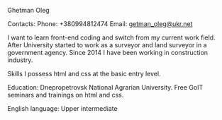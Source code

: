 Ghetman Oleg

Contacts:
Phone: +380994812474 
Email: getman_oleg@ukr.net


I want to learn front-end coding and switch from my current work field.
After University started to work as a surveyor and land surveyor in a government agency. Since 2014 I have been working in construction industry.

Skills
I possess html and css at the basic entry level.

Education:
Dnepropetrovsk National Agrarian University.
Free GoIT seminars and trainings on html and css.

English language:
Upper intermediate
